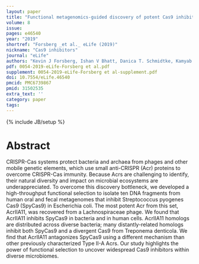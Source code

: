 ```yaml
---
layout: paper
title: "Functional metagenomics-guided discovery of potent Cas9 inhibitors in the human microbiome"
volume: 8
issue:
pages: e46540
year: "2019"
shortref: "Forsberg _et al._ eLife (2019)"
nickname: "Cas9 inhibitors"
journal: "eLife"
authors: "Kevin J Forsberg, Ishan V Bhatt, Danica T. Schmidtke, Kamyab Javanmardi, Kaylee E Dillard, Barry L Stoddard, Ilya J Finkelstein, Brett K Kaiser, Harmit S Malik"
pdf: 0054-2019-eLife-Forsberg et al.pdf
supplement: 0054-2019-eLife-Forsberg et al-supplement.pdf
doi: 10.7554/eLife.46540
pmcid: PMC6739867 
pmid: 31502535
extra_text: ''
category: paper
tags:
---
```

{% include JB/setup %}

# Abstract
CRISPR-Cas systems protect bacteria and archaea from phages and other mobile genetic elements, which use small anti-CRISPR (Acr) proteins to overcome CRISPR-Cas immunity. Because Acrs are challenging to identify, their natural diversity and impact on microbial ecosystems are underappreciated. To overcome this discovery bottleneck, we developed a high-throughput functional selection to isolate ten DNA fragments from human oral and fecal metagenomes that inhibit Streptococcus pyogenes Cas9 (SpyCas9) in Escherichia coli. The most potent Acr from this set, AcrIIA11, was recovered from a Lachnospiraceae phage. We found that AcrIIA11 inhibits SpyCas9 in bacteria and in human cells. AcrIIA11 homologs are distributed across diverse bacteria; many distantly-related homologs inhibit both SpyCas9 and a divergent Cas9 from Treponema denticola. We find that AcrIIA11 antagonizes SpyCas9 using a different mechanism than other previously characterized Type II-A Acrs. Our study highlights the power of functional selection to uncover widespread Cas9 inhibitors within diverse microbiomes.
